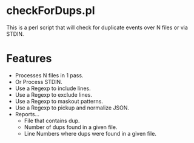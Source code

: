 # checkForDups.pl

This is a perl script that will check for duplicate events over N files or via STDIN.

# Features

  * Processes N files in 1 pass.
  * Or Process STDIN.
  * Use a Regexp to include lines. 
  * Use a Regexp to exclude lines.
  * Use a Regexp to maskout patterns.
  * Use a Regexp to pickup and normalize JSON.
  * Reports...
    * File that contains dup.
    * Number of dups found in a given file.
    * Line Numbers where dups were found in a given file.

